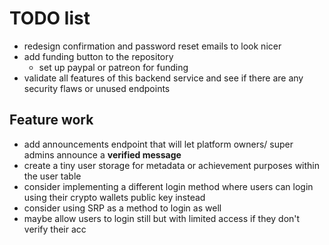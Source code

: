 # TODO list

- redesign confirmation and password reset emails to look nicer
- add funding button to the repository
  - set up paypal or patreon for funding
- validate all features of this backend service and see if there are any security flaws or unused endpoints

## Feature work

- add announcements endpoint that will let platform owners/ super admins announce a **verified message**
- create a tiny user storage for metadata or achievement purposes within the user table
- consider implementing a different login method where users can login using their crypto wallets public key instead
- consider using SRP as a method to login as well
- maybe allow users to login still but with limited access if they don't verify their acc
